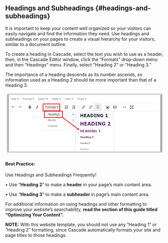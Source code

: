 ## Headings and Subheadings {#headings-and-subheadings}

It is important to keep your content well organized so your visitors can easily navigate and find the information they need. Use headings and subheadings on your pages to create a visual hierarchy for your visitors, similar to a document outline.

To create a heading in Cascade, select the text you wish to use as a header, then, in the Cascade Editor window, click the “Formats” drop-down menu and then “Headings” menu. Finally, select “Heading 2” or “Heading 3.”

The importance of a heading descends as its number ascends, so information used as a Heading 2 should be more important than that of a Heading 3.

![52](../assets/52.png)

#### Best Practice:

Use Headings and Subheadings Frequently!

• Use “**Heading 2**” to make a **header** in your page’s main content area.

• Use “**Heading 3**” to make a **subheader** in page’s main content area.

For additional information on using headings and other formatting to improve your website’s searchability, **read the section of this guide titled “Optimizing Your Content”.**

**NOTE:** With this website template, you should not use any “Heading 1” or “Heading 2” formatting, since Cascade automatically formats your site and page titles to those headings.

